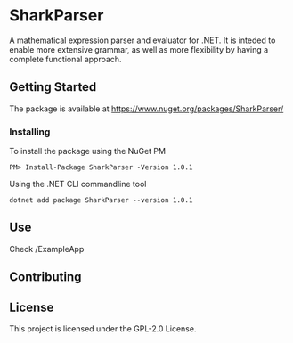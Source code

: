 # SharkParser
A mathematical expression parser and evaluator for .NET. It is inteded to enable more extensive grammar, as well as more flexibility by having a complete functional approach.


## Getting Started

The package is available at https://www.nuget.org/packages/SharkParser/ 


### Installing

To install the package using the NuGet PM

```
PM> Install-Package SharkParser -Version 1.0.1
```

Using the .NET CLI commandline tool

```
dotnet add package SharkParser --version 1.0.1
```

## Use

Check /ExampleApp


## Contributing




## License

This project is licensed under the GPL-2.0 License.

